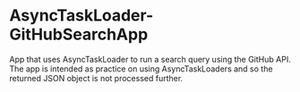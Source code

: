 # AsyncTaskLoader-GitHubSearchApp
App that uses AsyncTaskLoader to run a search query using the GitHub API.
The app is intended as practice on using AsyncTaskLoaders and so the returned JSON object is not processed further.
